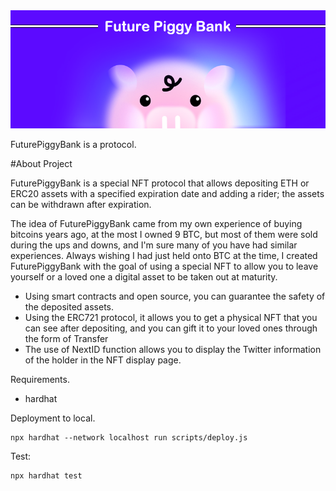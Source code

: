 <div align="center"><img src="./docs/banner.png"></div>
<p> FuturePiggyBank is a protocol.</p>

#About Project 

FuturePiggyBank is a special NFT protocol that allows depositing ETH or ERC20 assets with a specified expiration date and adding a rider; the assets can be withdrawn after expiration.

The idea of FuturePiggyBank came from my own experience of buying bitcoins years ago, at the most I owned 9 BTC, but most of them were sold during the ups and downs, and I'm sure many of you have had similar experiences. Always wishing I had just held onto BTC at the time, I created FuturePiggyBank with the goal of using a special NFT to allow you to leave yourself or a loved one a digital asset to be taken out at maturity.

- Using smart contracts and open source, you can guarantee the safety of the deposited assets.
- Using the ERC721 protocol, it allows you to get a physical NFT that you can see after depositing, and you can gift it to your loved ones through the form of Transfer
- The use of NextID function allows you to display the Twitter information of the holder in the NFT display page.

Requirements.
- hardhat

Deployment to local.
```
npx hardhat --network localhost run scripts/deploy.js
```

Test:
```
npx hardhat test
```
